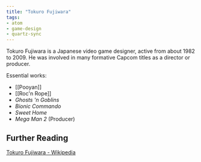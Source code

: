 ```yaml
---
title: "Tokuro Fujiwara"
tags:
- atom
- game-design 
- quartz-sync
---
```


Tokuro Fujiwara is a Japanese video game designer, active from about 1982 to 2009. He was involved in many formative Capcom titles as a director or producer.

Essential works:
- [[Pooyan]]
- [[Roc'n Rope]]
- *Ghosts 'n Goblins*
- *Bionic Commando*
- *Sweet Home*
- *Mega Man 2* (Producer)
## Further Reading

[Tokuro Fujiwara - Wikipedia](https://en.wikipedia.org/wiki/Tokuro_Fujiwara)